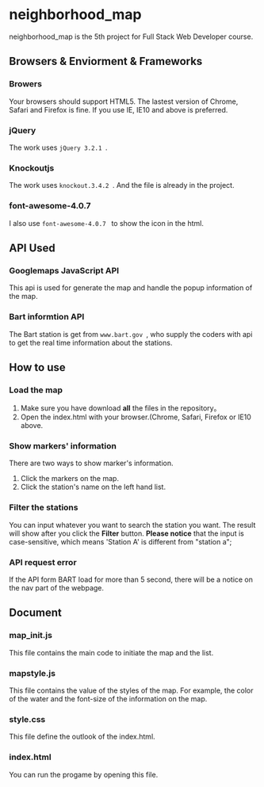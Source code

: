 # neighborhood_map

neighborhood_map is the 5th project for Full Stack Web Developer course.

## Browsers & Enviorment & Frameworks

### Browers
Your browsers should support HTML5. The lastest version of Chrome, Safari and Firefox is fine. If you use IE,  IE10 and above is preferred.

### jQuery
The work uses ```jQuery 3.2.1 ```.

### Knockoutjs
The work uses ```knockout.3.4.2 ```. And the file is already in the project.

### font-awesome-4.0.7
I also use ```font-awesome-4.0.7 ``` to show the icon in the html.


## API Used

### Googlemaps JavaScript API
This api is used for generate the map and handle the popup information of the map.

### Bart informtion API
The Bart station is get from ```www.bart.gov ```, who supply the coders with api to get the real time information about the stations.

## How to use

### Load the map
1. Make sure you have download __all__ the files in the  repository。
2. Open the index.html with your browser.(Chrome, Safari, Firefox or IE10 above.

### Show markers' information
There are two ways to show marker's information.
1. Click the markers on the map.
2. Click the station's name on the left hand list.

### Filter the stations
You can input whatever you want to search the station you want. The result will show after you click the __Filter__ button.
__Please notice__ that the input is  case-sensitive, which means 'Station A' is different from "station a";

### API request error
If the API form BART load for more than 5 second, there will be a notice on the nav part of the webpage.

## Document

### map_init.js
This file contains the main code to initiate the map and the list.

### mapstyle.js
This file contains the value of the styles of  the map. For example, the color of the water and the font-size of the information on the map.

### style.css
This file define the outlook of the index.html.

### index.html
You can run the progame by opening this file.
